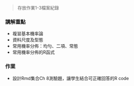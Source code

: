 > 存放作業1-3檔案紀錄

### 講解重點

- 複習基本機率論
- 資料尺度及型態
- 常用機率分佈：均勻、二項、常態
- 常用機率分佈的R函式


### 作業

- 設計Rmd集合Ch 8測驗題，讓學生結合可正確回答的R code